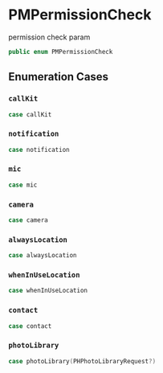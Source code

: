 # PMPermissionCheck

permission check param

``` swift
public enum PMPermissionCheck 
```

## Enumeration Cases

### `callKit`

``` swift
case callKit
```

### `notification`

``` swift
case notification
```

### `mic`

``` swift
case mic
```

### `camera`

``` swift
case camera
```

### `alwaysLocation`

``` swift
case alwaysLocation
```

### `whenInUseLocation`

``` swift
case whenInUseLocation
```

### `contact`

``` swift
case contact
```

### `photoLibrary`

``` swift
case photoLibrary(PHPhotoLibraryRequest?)
```
